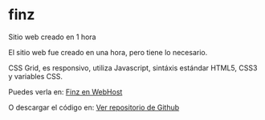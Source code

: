 # finz
Sitio web creado en 1 hora

El sitio web fue creado en una hora, pero tiene lo necesario.

CSS Grid, es responsivo, utiliza Javascript, sintáxis estándar HTML5, CSS3 y variables CSS.


Puedes verla en:
[Finz en WebHost](http://finzwebsite.000webhostapp.com/)

O descargar el código en:
[Ver repositorio de Github](https://github.com/alejandroayalamx/Finz)
